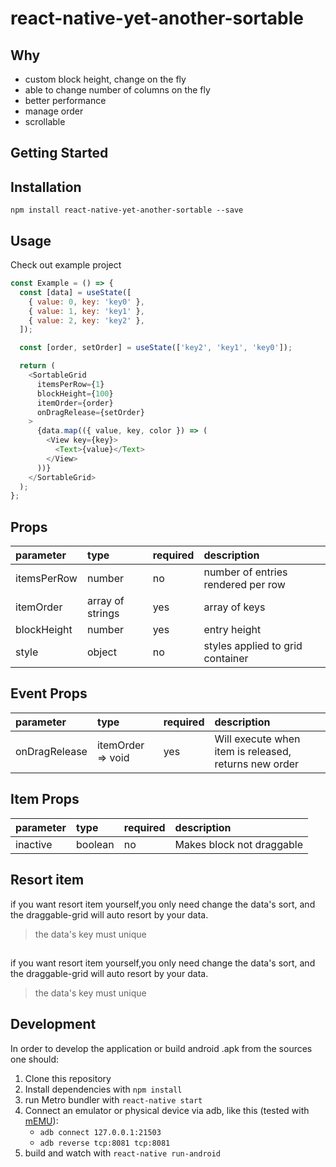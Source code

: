 # react-native-yet-another-sortable

## Why

- custom block height, change on the fly
- able to change number of columns on the fly
- better performance
- manage order
- scrollable

## Getting Started

## Installation

```
npm install react-native-yet-another-sortable --save
```

## Usage

Check out example project

```javascript
const Example = () => {
  const [data] = useState([
    { value: 0, key: 'key0' },
    { value: 1, key: 'key1' },
    { value: 2, key: 'key2' },
  ]);

  const [order, setOrder] = useState(['key2', 'key1', 'key0']);

  return (
    <SortableGrid
      itemsPerRow={1}
      blockHeight={100}
      itemOrder={order}
      onDragRelease={setOrder}
    >
      {data.map(({ value, key, color }) => (
        <View key={key}>
          <Text>{value}</Text>
        </View>
      ))}
    </SortableGrid>
  );
};

```

## Props
| parameter  | type   | required | description |
| :--------  | :----  | :------- | :---------- |
| itemsPerRow | number | no | number of entries rendered per row |
| itemOrder | array of strings | yes | array of keys |
| blockHeight | number | yes | entry height |
| style | object | no | styles applied to grid container |

## Event Props
| parameter  | type   | required | description |
| :--------  | :----  | :------- | :---------- |
| onDragRelease | itemOrder => void | yes |  Will execute when item is released, returns new order |

## Item Props
| parameter  | type   | required | description |
| :--------  | :----  | :------- | :---------- |
| inactive | boolean | no      | Makes block not draggable |

## Resort item

if you want resort item yourself,you only need change the data's sort, and the draggable-grid will auto resort by your data.

> the data's key must unique

## 

if you want resort item yourself,you only need change the data's sort, and the draggable-grid will auto resort by your data.

> the data's key must unique


## Development

In order to develop the application or build android .apk from the sources one should:
1. Clone this repository
2. Install dependencies with `npm install`
3. run Metro bundler with `react-native start`
4. Connect an emulator or physical device via adb, like this (tested with [mEMU](https://www.memuplay.com/)):
	- `adb connect 127.0.0.1:21503`
	- `adb reverse tcp:8081 tcp:8081`
5. build and watch with `react-native run-android`

